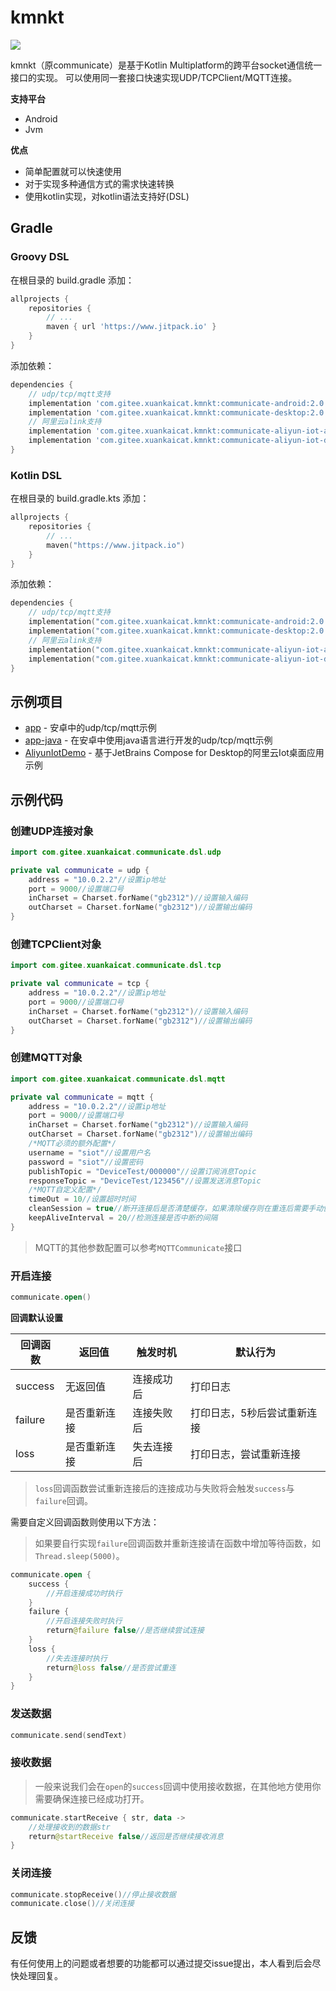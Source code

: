 # kmnkt

[![](https://jitpack.io/v/com.gitee.xuankaicat/kmnkt.svg)](https://jitpack.io/#com.gitee.xuankaicat/kmnkt)

kmnkt（原communicate）是基于Kotlin Multiplatform的跨平台socket通信统一接口的实现。
可以使用同一套接口快速实现UDP/TCPClient/MQTT连接。

**支持平台**
- Android
- Jvm

**优点**
- 简单配置就可以快速使用
- 对于实现多种通信方式的需求快速转换
- 使用kotlin实现，对kotlin语法支持好(DSL)

## Gradle

### Groovy DSL

在根目录的 build.gradle 添加：

```groovy
allprojects {
    repositories {
        // ...
        maven { url 'https://www.jitpack.io' }
    }
}
```

添加依赖：

```groovy
dependencies {
    // udp/tcp/mqtt支持
    implementation 'com.gitee.xuankaicat.kmnkt:communicate-android:2.0.0-alpha01'// 适用于Android
    implementation 'com.gitee.xuankaicat.kmnkt:communicate-desktop:2.0.0-alpha01'// 适用于Desktop
    // 阿里云alink支持
    implementation 'com.gitee.xuankaicat.kmnkt:communicate-aliyun-iot-android:2.0.0-alpha01'// 适用于Android
    implementation 'com.gitee.xuankaicat.kmnkt:communicate-aliyun-iot-desktop:2.0.0-alpha01'// 适用于Desktop
}
```

### Kotlin DSL

在根目录的 build.gradle.kts 添加：

```kotlin
allprojects {
    repositories {
        // ...
        maven("https://www.jitpack.io")
    }
}
```

添加依赖：

```kotlin
dependencies {
    // udp/tcp/mqtt支持
    implementation("com.gitee.xuankaicat.kmnkt:communicate-android:2.0.0-alpha01")// 适用于Android
    implementation("com.gitee.xuankaicat.kmnkt:communicate-desktop:2.0.0-alpha01")// 适用于Desktop
    // 阿里云alink支持
    implementation("com.gitee.xuankaicat.kmnkt:communicate-aliyun-iot-android:2.0.0-alpha01")// 适用于Android
    implementation("com.gitee.xuankaicat.kmnkt:communicate-aliyun-iot-desktop:2.0.0-alpha01")// 适用于Desktop
}
```

## 示例项目

* [app](examples/app) - 安卓中的udp/tcp/mqtt示例
* [app-java](examples/app-java) - 在安卓中使用java语言进行开发的udp/tcp/mqtt示例
* [AliyunIotDemo](examples/AliyunIotDemo) - 基于JetBrains Compose for Desktop的阿里云Iot桌面应用示例

## 示例代码

### 创建UDP连接对象

```kotlin
import com.gitee.xuankaicat.communicate.dsl.udp

private val communicate = udp {
    address = "10.0.2.2"//设置ip地址
    port = 9000//设置端口号
    inCharset = Charset.forName("gb2312")//设置输入编码
    outCharset = Charset.forName("gb2312")//设置输出编码
}
```

### 创建TCPClient对象

```kotlin
import com.gitee.xuankaicat.communicate.dsl.tcp

private val communicate = tcp {
    address = "10.0.2.2"//设置ip地址
    port = 9000//设置端口号
    inCharset = Charset.forName("gb2312")//设置输入编码
    outCharset = Charset.forName("gb2312")//设置输出编码
}
```

### 创建MQTT对象

```kotlin
import com.gitee.xuankaicat.communicate.dsl.mqtt

private val communicate = mqtt {
    address = "10.0.2.2"//设置ip地址
    port = 9000//设置端口号
    inCharset = Charset.forName("gb2312")//设置输入编码
    outCharset = Charset.forName("gb2312")//设置输出编码
    /*MQTT必须的额外配置*/
    username = "siot"//设置用户名
    password = "siot"//设置密码
    publishTopic = "DeviceTest/000000"//设置订阅消息Topic
    responseTopic = "DeviceTest/123456"//设置发送消息Topic
    /*MQTT自定义配置*/
    timeOut = 10//设置超时时间
    cleanSession = true//断开连接后是否清楚缓存，如果清除缓存则在重连后需要手动恢复订阅。
    keepAliveInterval = 20//检测连接是否中断的间隔
}
```

> MQTT的其他参数配置可以参考`MQTTCommunicate`接口

### 开启连接

```kotlin
communicate.open()
```

**回调默认设置**

| 回调函数 | 返回值 |触发时机 |默认行为 |
| -------- | -------- | -------- |-------- |
| success  | 无返回值     | 连接成功后 | 打印日志 |
| failure  | 是否重新连接 | 连接失败后 | 打印日志，5秒后尝试重新连接 |
| loss     | 是否重新连接 | 失去连接后 | 打印日志，尝试重新连接 |

> `loss`回调函数尝试重新连接后的连接成功与失败将会触发`success`与`failure`回调。

需要自定义回调函数则使用以下方法：

> 如果要自行实现`failure`回调函数并重新连接请在函数中增加等待函数，如`Thread.sleep(5000)`。

```kotlin
communicate.open {
    success {
        //开启连接成功时执行
    }
    failure {
        //开启连接失败时执行
        return@failure false//是否继续尝试连接
    }
    loss {
        //失去连接时执行
        return@loss false//是否尝试重连
    }
}
```

### 发送数据

```kotlin
communicate.send(sendText)
```

### 接收数据

> 一般来说我们会在`open`的`success`回调中使用接收数据，在其他地方使用你需要确保连接已经成功打开。

```kotlin
communicate.startReceive { str, data ->
    //处理接收到的数据str
    return@startReceive false//返回是否继续接收消息
}
```

### 关闭连接

```kotlin
communicate.stopReceive()//停止接收数据
communicate.close()//关闭连接
```

## 反馈

有任何使用上的问题或者想要的功能都可以通过提交issue提出，本人看到后会尽快处理回复。